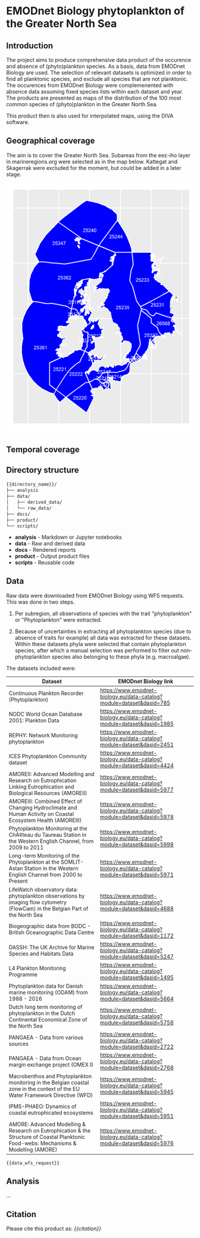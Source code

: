 # EMODnet Biology phytoplankton of the Greater North Sea

## Introduction

The project aims to produce comprehensive data product of the occurence and absence of (phyto)plankton species. As a basis, data from EMODnet Biology are used. The selection of relevant datasets is optimized in order to find all planktonic species, and exclude all species that are not planktonic. The occurences from EMODnet Biology were complemenented with absence data assuming fixed species lists within each dataset and year. The products are presented as maps of the distribution of the 100 most common species of (phyto)plankton in the Greater North Sea. 

This product then is also used for interpolated maps, using the DIVA software. 

## Geographical coverage

The aim is to cover the Greater North Sea. Subareas from the eez-iho layer in marineregions.org were selected as in the map below. Kattegat and Skagerrak were excluded for the moment, but could be added in a later stage. 

![Map of regions](data/derived_data/regionsOfInterest.png)

## Temporal coverage

## Directory structure

```
{{directory_name}}/
├── analysis
├── data/
│   ├── derived_data/
│   └── raw_data/
├── docs/
├── product/
└── scripts/
```

* **analysis** - Markdown or Jupyter notebooks
* **data** - Raw and derived data
* **docs** - Rendered reports
* **product** - Output product files
* **scripts** - Reusable code

## Data

Raw data were downloaded from EMODnet Biology using WFS requests. This was done in two steps. 

1. Per subregion, all observations of species with the trait "phytoplankton" or "Phytoplankton" were extracted. 

2. Because of uncertainties in extracting all phytoplankton species (due to absence of traits for example) all data was extracted for these datasets. Within these datasets phyla were selected that contain phytoplankton species, after which a manual selection was performed to filter out non-phytoplankton species also belonging to these phyla (e.g. macroalgae).

The datasets included were:

| Dataset | EMODnet Biology link |
| ---------------------------- | ------------------------------------------------------------------ |
| Continuous Plankton Recorder (Phytoplankton) | https://www.emodnet-biology.eu/data-catalog?module=dataset&dasid=785 |		
| NODC World Ocean Database 2001: Plankton Data | https://www.emodnet-biology.eu/data-catalog?module=dataset&dasid=1985 |
| REPHY: Network Monitoring phytoplankton | https://www.emodnet-biology.eu/data-catalog?module=dataset&dasid=2451 |
| ICES Phytoplankton Community dataset | https://www.emodnet-biology.eu/data-catalog?module=dataset&dasid=4424 |
| AMOREII: Advanced Modelling and Research on Eutrophication Linking Eutrophication and Biological Resources (AMOREII) | https://www.emodnet-biology.eu/data-catalog?module=dataset&dasid=5977 |
| AMOREIII: Combined Effect of Changing Hydroclimate and Human Activity on Coastal Ecosystem Health (AMOREIII) | https://www.emodnet-biology.eu/data-catalog?module=dataset&dasid=5978 |
| Phytoplankton Monitoring at the ChÃ¢teau du Taureau Station in the Western English Channel, from 2009 to 2011 | https://www.emodnet-biology.eu/data-catalog?module=dataset&dasid=5998 |
| Long-term Monitoring of the Phytoplankton at the SOMLIT-Astan Station in the Western English Channel from 2000 to Present | https://www.emodnet-biology.eu/data-catalog?module=dataset&dasid=5971 |
| LifeWatch observatory data: phytoplankton observations by imaging flow cytometry (FlowCam) in the Belgian Part of the North Sea | https://www.emodnet-biology.eu/data-catalog?module=dataset&dasid=4688 |
| Biogeographic data from BODC - British Oceanographic Data Centre | https://www.emodnet-biology.eu/data-catalog?module=dataset&dasid=1172 |
| DASSH: The UK Archive for Marine Species and Habitats Data | https://www.emodnet-biology.eu/data-catalog?module=dataset&dasid=5247 |
| L4 Plankton Monitoring Programme | https://www.emodnet-biology.eu/data-catalog?module=dataset&dasid=1495 |
| Phytoplankton data for Danish marine monitoring (ODAM) from 1988 - 2016 | https://www.emodnet-biology.eu/data-catalog?module=dataset&dasid=5664 |
| Dutch long term monitoring of phytoplankton in the Dutch Continental Economical Zone of the North Sea | https://www.emodnet-biology.eu/data-catalog?module=dataset&dasid=5758 |
| PANGAEA - Data from various sources | https://www.emodnet-biology.eu/data-catalog?module=dataset&dasid=2722 |
| PANGAEA - Data from Ocean margin exchange project (OMEX I) | https://www.emodnet-biology.eu/data-catalog?module=dataset&dasid=2768 |
| Macrobenthos and Phytoplankton monitoring in the Belgian coastal zone in the context of the EU Water Framework Directive (WFD) | https://www.emodnet-biology.eu/data-catalog?module=dataset&dasid=5945 |
| IPMS-PHAEO: Dynamics of coastal eutrophicated ecosystems | https://www.emodnet-biology.eu/data-catalog?module=dataset&dasid=5951 |
| AMORE: Advanced Modelling & Research on Eutrophication & the Structure of Coastal Planktonic Food-webs: Mechanisms & Modelling (AMORE) | https://www.emodnet-biology.eu/data-catalog?module=dataset&dasid=5976 |



```
{{data_wfs_request}}
```

## Analysis

...

## Citation

Please cite this product as:
*{{citation}}*